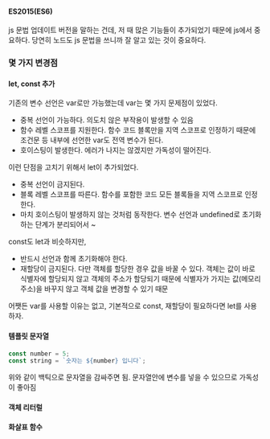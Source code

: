#### ES2015(ES6)

js 문법 업데이트 버전을 말하는 건데, 저 때 많은 기능들이 추가되었기 때문에 js에서 중요하다.
당연히 노드도 js 문법을 쓰니까 잘 알고 있는 것이 중요하다.

### 몇 가지 변경점

#### let, const 추가

기존의 변수 선언은 var로만 가능했는데 var는 몇 가지 문제점이 있었다.

- 중복 선언이 가능하다. 의도치 않은 부작용이 발생할 수 있음
- 함수 레벨 스코프를 지원한다. 함수 코드 블록만을 지역 스코프로 인정하기 때문에 조건문 등 내부에 선언한 var도 전역 변수가 된다.
- 호이스팅이 발생한다. 에러가 나지는 않겠지만 가독성이 떨어진다.

이런 단점을 고치기 위해서 let이 추가되었다.

- 중복 선언이 금지된다.
- 블록 레벨 스코프를 따른다. 함수를 포함한 코드 모든 블록들을 지역 스코프로 인정한다.
- 마치 호이스팅이 발생하지 않는 것처럼 동작한다. 변수 선언과 undefined로 초기화 하는 단계가 분리되어서 ~

const도 let과 비슷하지만,

- 반드시 선언과 함께 초기화해야 한다.
- 재할당이 금지된다. 다만 객체를 할당한 경우 값을 바꿀 수 있다. 객체는 값이 바로 식별자에 할당되지 않고 객체의 주소가 할당되기 때문에 식별자가 가지는 값(메모리 주소)을 바꾸지 않고 객체 값을 변경할 수 있기 때문

어쨋든 var를 사용할 이유는 없고, 기본적으로 const, 재할당이 필요하다면 let를 사용하자.

#### 템플릿 문자열

```javascript
const number = 5;
const string = `숫자는 ${number} 입니다`;
```

위와 같이 백틱으로 문자열을 감싸주면 됨. 문자열안에 변수를 넣을 수 있으므로 가독성이 좋아짐

#### 객체 리터럴

#### 화살표 함수
